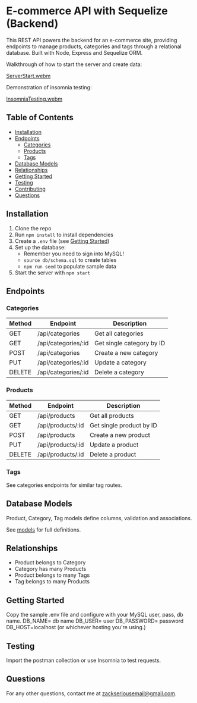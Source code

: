 # E-commerce API with Sequelize (Backend)

This REST API powers the backend for an e-commerce site, providing endpoints to manage products, categories and tags through a relational database. Built with Node, Express and Sequelize ORM.

Walkthrough of how to start the server and create data:

[ServerStart.webm](https://github.com/HackDehZack/Module-13-Ecommerce-Back-End/assets/140559436/06ea8b63-6071-4379-a2d9-9bd165cb3a5d)

Demonstration of insomnia testing: 

[InsomniaTesting.webm](https://github.com/HackDehZack/Module-13-Ecommerce-Back-End/assets/140559436/a5ac8f22-3d4e-4248-9753-cad841feac9d)



## Table of Contents

- [Installation](#installation)
- [Endpoints](#endpoints)
  - [Categories](#categories)
  - [Products](#products) 
  - [Tags](#tags)
- [Database Models](#database-models)
- [Relationships](#relationships)
- [Getting Started](#getting-started)
- [Testing](#testing)
- [Contributing](#contributing)
- [Questions](#questions)


## Installation

1. Clone the repo
2. Run `npm install` to install dependencies
3. Create a `.env` file (see [Getting Started](#getting-started))
4. Set up the database:
   - Remember you need to sign into MySQL!
   - `source db/schema.sql` to create tables
   - `npm run seed` to populate sample data
6. Start the server with `npm start`

## Endpoints

### Categories

| Method | Endpoint           | Description                  |
|-|-|-|
| GET | /api/categories | Get all categories            |  
| GET | /api/categories/:id | Get single category by ID     |
| POST | /api/categories| Create a new category        |
| PUT | /api/categories/:id| Update a category            |  
| DELETE | /api/categories/:id| Delete a category            |

### Products

| Method | Endpoint          | Description                    |
|-|-|-|  
| GET | /api/products | Get all products                |
| GET | /api/products/:id | Get single product by ID        |
| POST | /api/products| Create a new product           |
| PUT | /api/products/:id| Update a product               |
| DELETE | /api/products/:id| Delete a product               |

### Tags 

See categories endpoints for similar tag routes.

## Database Models

Product, Category, Tag models define columns, validation and associations. 

See [models](models/) for full definitions.

## Relationships

- Product belongs to Category
- Category has many Products
- Product belongs to many Tags
- Tag belongs to many Products

## Getting Started

Copy the sample .env file and configure with your MySQL user, pass, db name.
DB_NAME= db name
DB_USER= user
DB_PASSWORD= password
DB_HOST=localhost (or whichever hosting you're using.)

## Testing 

Import the postman collection or use Insomnia to test requests.



## Questions

For any other questions, contact me at zackseriousemail@gmail.com.
